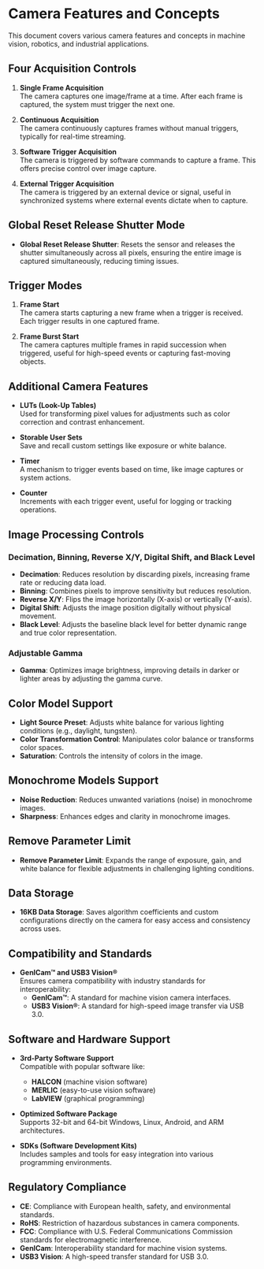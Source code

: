 # Camera Features and Concepts

This document covers various camera features and concepts in machine vision, robotics, and industrial applications.

## Four Acquisition Controls

1. **Single Frame Acquisition**  
   The camera captures one image/frame at a time. After each frame is captured, the system must trigger the next one.

2. **Continuous Acquisition**  
   The camera continuously captures frames without manual triggers, typically for real-time streaming.

3. **Software Trigger Acquisition**  
   The camera is triggered by software commands to capture a frame. This offers precise control over image capture.

4. **External Trigger Acquisition**  
   The camera is triggered by an external device or signal, useful in synchronized systems where external events dictate when to capture.

## Global Reset Release Shutter Mode

- **Global Reset Release Shutter**: Resets the sensor and releases the shutter simultaneously across all pixels, ensuring the entire image is captured simultaneously, reducing timing issues.

## Trigger Modes

1. **Frame Start**  
   The camera starts capturing a new frame when a trigger is received. Each trigger results in one captured frame.

2. **Frame Burst Start**  
   The camera captures multiple frames in rapid succession when triggered, useful for high-speed events or capturing fast-moving objects.

## Additional Camera Features

- **LUTs (Look-Up Tables)**  
  Used for transforming pixel values for adjustments such as color correction and contrast enhancement.

- **Storable User Sets**  
  Save and recall custom settings like exposure or white balance.

- **Timer**  
  A mechanism to trigger events based on time, like image captures or system actions.

- **Counter**  
  Increments with each trigger event, useful for logging or tracking operations.

## Image Processing Controls

### Decimation, Binning, Reverse X/Y, Digital Shift, and Black Level

- **Decimation**: Reduces resolution by discarding pixels, increasing frame rate or reducing data load.
- **Binning**: Combines pixels to improve sensitivity but reduces resolution.
- **Reverse X/Y**: Flips the image horizontally (X-axis) or vertically (Y-axis).
- **Digital Shift**: Adjusts the image position digitally without physical movement.
- **Black Level**: Adjusts the baseline black level for better dynamic range and true color representation.

### Adjustable Gamma

- **Gamma**: Optimizes image brightness, improving details in darker or lighter areas by adjusting the gamma curve.

## Color Model Support

- **Light Source Preset**: Adjusts white balance for various lighting conditions (e.g., daylight, tungsten).
- **Color Transformation Control**: Manipulates color balance or transforms color spaces.
- **Saturation**: Controls the intensity of colors in the image.

## Monochrome Models Support

- **Noise Reduction**: Reduces unwanted variations (noise) in monochrome images.
- **Sharpness**: Enhances edges and clarity in monochrome images.

## Remove Parameter Limit

- **Remove Parameter Limit**: Expands the range of exposure, gain, and white balance for flexible adjustments in challenging lighting conditions.

## Data Storage

- **16KB Data Storage**: Saves algorithm coefficients and custom configurations directly on the camera for easy access and consistency across uses.

## Compatibility and Standards

- **GenICam™ and USB3 Vision®**  
  Ensures camera compatibility with industry standards for interoperability:
  - **GenICam™**: A standard for machine vision camera interfaces.
  - **USB3 Vision®**: A standard for high-speed image transfer via USB 3.0.

## Software and Hardware Support

- **3rd-Party Software Support**  
  Compatible with popular software like:
  - **HALCON** (machine vision software)
  - **MERLIC** (easy-to-use vision software)
  - **LabVIEW** (graphical programming)

- **Optimized Software Package**  
  Supports 32-bit and 64-bit Windows, Linux, Android, and ARM architectures.

- **SDKs (Software Development Kits)**  
  Includes samples and tools for easy integration into various programming environments.

## Regulatory Compliance

- **CE**: Compliance with European health, safety, and environmental standards.
- **RoHS**: Restriction of hazardous substances in camera components.
- **FCC**: Compliance with U.S. Federal Communications Commission standards for electromagnetic interference.
- **GenICam**: Interoperability standard for machine vision systems.
- **USB3 Vision**: A high-speed transfer standard for USB 3.0.

